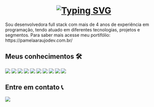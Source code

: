 

<h1 align="center"> <a href="https://git.io/typing-svg"><img src="https://readme-typing-svg.demolab.com?font=Fira+Code&pause=1000&color=F7F7F7&width=435&lines=Ol%C3%A1%2C+seja+bem+vindo(a)+ao+meu+perfil!" alt="Typing SVG" /></a></h1>

<div align="justfy">
 Sou desenvolvedora full stack com mais de 4 anos de experiência em programação, tendo atuado em diferentes tecnologias, projetos e segmentos.
Para saber mais acesse meu portifólio: https://pamelaaraujodev.com.br/
</div>

## Meus conhecimentos  🛠

  <a target="_blank"><img src="https://img.shields.io/badge/Angular-2F363D?style=for-the-badge&logo=angular&logoColor=white" target="_blank"></a>
    <a target="_blank"><img src="https://img.shields.io/badge/Python-2F363D?style=for-the-badge&logo=python&logoColor=white" target="_blank"></a>
    <a target="_blank"><img src="https://img.shields.io/badge/Django-2F363D?style=for-the-badge&logo=django&logoColor=white" target="_blank"></a>
    <a target="_blank"><img src="https://img.shields.io/badge/Php-2F363D?style=for-the-badge&logo=php&logoColor=white" target="_blank"></a>
    <a target="_blank"><img src="https://img.shields.io/badge/React-2F363D?style=for-the-badge&logo=react&logoColor=white" target="_blank"></a>
    <a target="_blank"><img src="https://img.shields.io/badge/Typescript-2F363D?style=for-the-badge&logo=typescript&logoColor=white" target="_blank"></a>
    <a target="_blank"><img src="https://img.shields.io/badge/Vue.js-2F363D?style=for-the-badge&logo=vue.js&logoColor=white" target="_blank"></a>
    <a target="_blank"><img src="https://img.shields.io/badge/Node-2F363D?style=for-the-badge&logo=nodedotjs&logoColor=white" target="_blank"></a>
    <a target="_blank"><img src="https://img.shields.io/badge/Sql-2F363D?style=for-the-badge&logo=mysql&logoColor=white" target="_blank"></a>
    <a target="_blank"><img src="https://img.shields.io/badge/Postgresql-2F363D?style=for-the-badge&logo=Postgresql&logoColor=white" target="_blank"></a>

## Entre em contato 📞
 <a href="https://www.linkedin.com/in/pamela-araujo-pxtech/" target="_blank"><img src="https://img.shields.io/badge/-LinkedIn-%230077B5?style=for-the-badge&logo=linkedin&logoColor=white" target="_blank"></a> 

  

